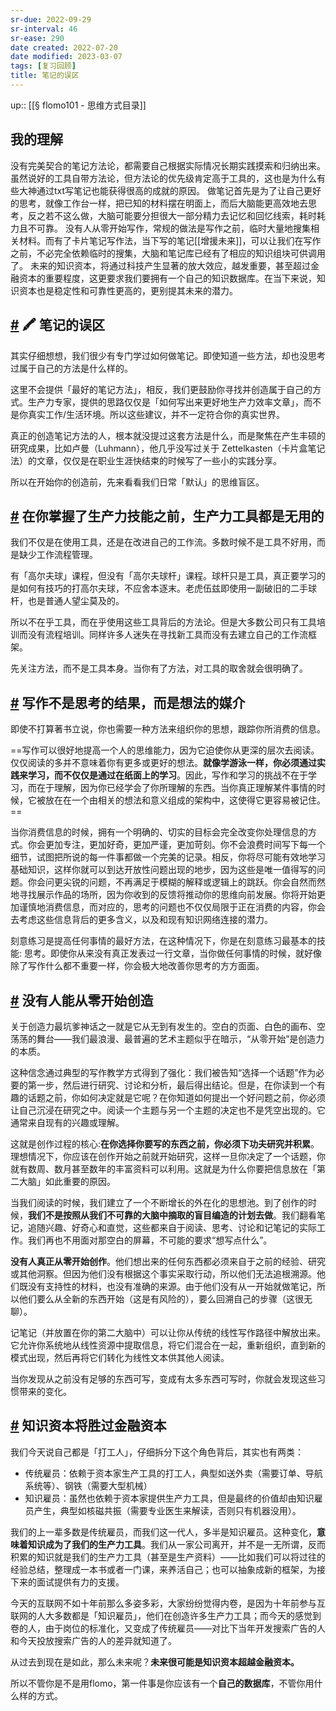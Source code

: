 ```yaml
---
sr-due: 2022-09-29
sr-interval: 46
sr-ease: 290
date created: 2022-07-20
date modified: 2023-03-07
tags: [复习回顾]
title: 笔记的误区
---
```


up:: [[§ flomo101 - 思维方式目录]]

## 我的理解

没有完美契合的笔记方法论，都需要自己根据实际情况长期实践摸索和归纳出来。虽然说好的工具自带方法论，但方法论的优先级肯定高于工具的，这也是为什么有些大神通过txt写笔记也能获得很高的成就的原因。
做笔记首先是为了让自己更好的思考，就像工作台一样，把已知的材料摆在明面上，而后大脑能更高效地去思考，反之若不这么做，大脑可能要分担很大一部分精力去记忆和回忆线索，耗时耗力且不可靠。
没有人从零开始写作，常规的做法是写作之前，临时大量地搜集相关材料。而有了卡片笔记写作法，当下写的笔记[[增援未来]]，可以让我们在写作之前，不必完全依赖临时的搜集，大脑和笔记库已经有了相应的知识组块可供调用了。
未来的知识资本，将通过科技产生显著的放大效应，越发重要，甚至超过金融资本的重要程度，这更要求我们要拥有一个自己的知识数据库。在当下来说，知识资本也是稳定性和可靠性更高的，更别提其未来的潜力。

## [#](https://help.flomoapp.com/thinking/start.html#%F0%9F%96%8D-%E7%AC%94%E8%AE%B0%E7%9A%84%E8%AF%AF%E5%8C%BA) 🖍 笔记的误区

其实仔细想想，我们很少有专门学过如何做笔记。即使知道一些方法，却也没思考过属于自己的方法是什么样的。

这里不会提供「最好的笔记方法」，相反，我们更鼓励你寻找并创造属于自己的方式。生产力专家，提供的思路仅仅是「如何写出来更好地生产力效率文章」，而不是你真实工作/生活环境。所以这些建议，并不一定符合你的真实世界。

真正的创造笔记方法的人，根本就没提过这套方法是什么，而是聚焦在产生丰硕的研究成果，比如卢曼（Luhmann），他几乎没写过关于 Zettelkasten（卡片盒笔记法）的文章，仅仅是在职业生涯快结束的时候写了一些小的实践分享。

所以在开始你的创造前，先来看看我们日常「默认」的思维盲区。

## [#](https://help.flomoapp.com/thinking/start.html#%E5%9C%A8%E4%BD%A0%E6%8E%8C%E6%8F%A1%E4%BA%86%E7%94%9F%E4%BA%A7%E5%8A%9B%E6%8A%80%E8%83%BD%E4%B9%8B%E5%89%8D-%E7%94%9F%E4%BA%A7%E5%8A%9B%E5%B7%A5%E5%85%B7%E9%83%BD%E6%98%AF%E6%97%A0%E7%94%A8%E7%9A%84) 在你掌握了生产力技能之前，生产力工具都是无用的

我们不仅是在使用工具，还是在改进自己的工作流。多数时候不是工具不好用，而是缺少工作流程管理。

有「高尔夫球」课程，但没有「高尔夫球杆」课程。球杆只是工具，真正要学习的是如何有技巧的打高尔夫球，不应舍本逐末。老虎伍兹即使用一副破旧的二手球杆，也是普通人望尘莫及的。

所以不在乎工具，而在乎使用这些工具背后的方法论。但是大多数公司只有工具培训而没有流程培训。同样许多人迷失在寻找新工具而没有去建立自己的工作流框架。

先关注方法，而不是工具本身。当你有了方法，对工具的取舍就会很明确了。

## [#](https://help.flomoapp.com/thinking/start.html#%E5%86%99%E4%BD%9C%E4%B8%8D%E6%98%AF%E6%80%9D%E8%80%83%E7%9A%84%E7%BB%93%E6%9E%9C-%E8%80%8C%E6%98%AF%E6%83%B3%E6%B3%95%E7%9A%84%E5%AA%92%E4%BB%8B) 写作不是思考的结果，而是想法的媒介

即使不打算著书立说，你也需要一种方法来组织你的思想，跟踪你所消费的信息。

==写作可以很好地提高一个人的思维能力，因为它迫使你从更深的层次去阅读。仅仅阅读的多并不意味着你有更多或更好的想法。**就像学游泳一样，你必须通过实践来学习，而不仅仅是通过在纸面上的学习**。因此，写作和学习的挑战不在于学习，而在于理解，因为你已经学会了你所理解的东西。当你真正理解某件事情的时候，它被放在在一个由相关的想法和意义组成的架构中，这使得它更容易被记住。==

当你消费信息的时候，拥有一个明确的、切实的目标会完全改变你处理信息的方式。你会更加专注，更加好奇，更加严谨，更加苛刻。你不会浪费时间写下每一个细节，试图把所说的每一件事都做一个完美的记录。相反，你将尽可能有效地学习基础知识，这样你就可以到达开放性问题出现的地步，因为这些是唯一值得写的问题。你会问更尖锐的问题，不再满足于模糊的解释或逻辑上的跳跃。你会自然而然地寻找展示作品的场所，因为你收到的反馈将推动你的思维向前发展。你将开始更加谨慎地消费信息，而对应的，思考的问题也不仅仅局限于正在消费的内容，你会去考虑这些信息背后的更多含义，以及和现有知识网络连接的潜力。

刻意练习是提高任何事情的最好方法，在这种情况下，你是在刻意练习最基本的技能: 思考。即使你从来没有真正发表过一行文章，当你做任何事情的时候，就好像除了写作什么都不重要一样，你会极大地改善你思考的方方面面。

## [#](https://help.flomoapp.com/thinking/start.html#%E6%B2%A1%E6%9C%89%E4%BA%BA%E8%83%BD%E4%BB%8E%E9%9B%B6%E5%BC%80%E5%A7%8B%E5%88%9B%E9%80%A0) 没有人能从零开始创造

关于创造力最坑爹神话之一就是它从无到有发生的。空白的页面、白色的画布、空荡荡的舞台——我们最浪漫、最普遍的艺术主题似乎在暗示，“从零开始”是创造力的本质。

这种信念通过典型的写作教学方式得到了强化：我们被告知“选择一个话题”作为必要的第一步，然后进行研究、讨论和分析，最后得出结论。但是，在你读到一个有趣的话题之前，你如何决定就是它呢？在你知道如何提出一个好问题之前，你必须让自己沉浸在研究之中。阅读一个主题与另一个主题的决定也不是凭空出现的。它通常来自现有的兴趣或理解。

这就是创作过程的核心:**在你选择你要写的东西之前，你必须下功夫研究并积累**。理想情况下，你应该在创作开始之前就开始研究，这样一旦你决定了一个话题，你就有数周、数月甚至数年的丰富资料可以利用。这就是为什么你要把信息放在「第二大脑」如此重要的原因。

当我们阅读的时候，我们建立了一个不断增长的外在化的思想池。到了创作的时候，**我们不是按照从我们不可靠的大脑中摘取的盲目编造的计划去做**。我们翻看笔记，追随兴趣、好奇心和直觉，这些都来自于阅读、思考、讨论和记笔记的实际工作。我们再也不用面对那空白的屏幕，不可能的要求“想写点什么”。

**没有人真正从零开始创作**。他们想出来的任何东西都必须来自于之前的经验、研究或其他洞察。但因为他们没有根据这个事实采取行动，所以他们无法追根溯源。他们既没有支持性的材料，也没有准确的来源。由于他们没有从一开始就做笔记，所以他们要么从全新的东西开始（这是有风险的），要么回溯自己的步骤（这很无聊）。

记笔记（并放置在你的第二大脑中）可以让你从传统的线性写作路径中解放出来。它允许你系统地从线性资源中提取信息，将它们混合在一起，重新组织，直到新的模式出现，然后再将它们转化为线性文本供其他人阅读。

当你发现从之前没有足够的东西可写，变成有太多东西可写时，你就会发现这些习惯带来的变化。

## [#](https://help.flomoapp.com/thinking/start.html#%E7%9F%A5%E8%AF%86%E8%B5%84%E6%9C%AC%E5%B0%86%E8%83%9C%E8%BF%87%E9%87%91%E8%9E%8D%E8%B5%84%E6%9C%AC) 知识资本将胜过金融资本

我们今天说自己都是「打工人」，仔细拆分下这个角色背后，其实也有两类：

- 传统雇员：依赖于资本家生产工具的打工人，典型如送外卖（需要订单、导航系统等）、钢铁（需要大型机械）
- 知识雇员：虽然也依赖于资本家提供生产力工具，但是最终的价值却由知识雇员产生，典型如核磁共振（需要专业医生来解读，否则只有机器没用）。

我们的上一辈多数是传统雇员，而我们这一代人，多半是知识雇员。这种变化，**意味着知识成为了我们的生产力工具**。我们从一家公司离开，并不是一无所谓，反而积累的知识就是我们的生产力工具（甚至是生产资料）——比如我们可以将过往的经验总结，整理成一本书或者一门课，来养活自己；也可以抽象成新的框架，为接下来的面试提供有力的支援。

今天的互联网不如十年前那么多姿多彩，大家纷纷觉得内卷，是因为十年前参与互联网的人大多数都是「知识雇员」，他们在创造许多生产力工具；而今天的感觉到卷的人，由于岗位的标准化，又变成了传统雇员——对比下当年开发搜索广告的人和今天投放搜索广告的人的差异就知道了。

从过去到现在是如此，那么未来呢？**未来很可能是知识资本超越金融资本。**

所以不管你是不是用flomo，第一件事是你应该有一个**自己的数据库**，不管你用什么样的方式。
